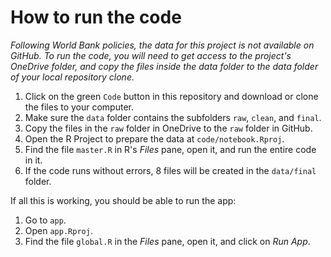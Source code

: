 # How to run the code

*Following World Bank policies, the data for this project is not available on GitHub. 
To run the code, you will need to get access to the project's OneDrive folder, 
and copy the files inside the data folder to the data folder of your local repository clone.*

1. Click on the green `Code` button in this repository and download or clone the files to your computer.
1. Make sure the `data` folder contains the subfolders `raw`, `clean`, and `final`.
1. Copy the files in the `raw` folder in OneDrive to the `raw` folder in GitHub.
1. Open the R Project to prepare the data at `code/notebook.Rproj`.
1. Find the file `master.R` in R's *Files* pane, open it, and run the entire code in it.
1. If the code runs without errors, 8 files will be created in the `data/final` folder.

If all this is working, you should be able to run the app:
1. Go to `app`.
2. Open `app.Rproj`.
3. Find the file `global.R` in the *Files* pane, open it, and click on *Run App*.
